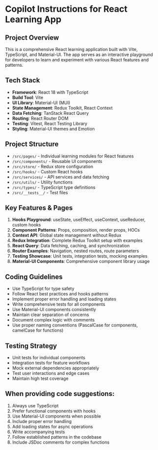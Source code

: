 # Copilot Instructions for React Learning App

<!-- Use this file to provide workspace-specific custom instructions to Copilot. For more details, visit https://code.visualstudio.com/docs/copilot/copilot-customization#_use-a-githubcopilotinstructionsmd-file -->

## Project Overview
This is a comprehensive React learning application built with Vite, TypeScript, and Material-UI. The app serves as an interactive playground for developers to learn and experiment with various React features and patterns.

## Tech Stack
- **Framework**: React 18 with TypeScript
- **Build Tool**: Vite
- **UI Library**: Material-UI (MUI)
- **State Management**: Redux Toolkit, React Context
- **Data Fetching**: TanStack React Query
- **Routing**: React Router DOM
- **Testing**: Vitest, React Testing Library
- **Styling**: Material-UI themes and Emotion

## Project Structure
- `/src/pages/` - Individual learning modules for React features
- `/src/components/` - Reusable UI components
- `/src/store/` - Redux store configuration
- `/src/hooks/` - Custom React hooks
- `/src/services/` - API services and data fetching
- `/src/utils/` - Utility functions
- `/src/types/` - TypeScript type definitions
- `/src/__tests__/` - Test files

## Key Features & Pages
1. **Hooks Playground**: useState, useEffect, useContext, useReducer, custom hooks
2. **Component Patterns**: Props, composition, render props, HOCs
3. **Context API**: Global state management without Redux
4. **Redux Integration**: Complete Redux Toolkit setup with examples
5. **React Query**: Data fetching, caching, and synchronization
6. **Router Examples**: Navigation, nested routes, route parameters
7. **Testing Showcase**: Unit tests, integration tests, mocking examples
8. **Material-UI Components**: Comprehensive component library usage

## Coding Guidelines
- Use TypeScript for type safety
- Follow React best practices and hooks patterns
- Implement proper error handling and loading states
- Write comprehensive tests for all components
- Use Material-UI components consistently
- Maintain clear separation of concerns
- Document complex logic with comments
- Use proper naming conventions (PascalCase for components, camelCase for functions)

## Testing Strategy
- Unit tests for individual components
- Integration tests for feature workflows
- Mock external dependencies appropriately
- Test user interactions and edge cases
- Maintain high test coverage

## When providing code suggestions:
1. Always use TypeScript
2. Prefer functional components with hooks
3. Use Material-UI components when possible
4. Include proper error handling
5. Add loading states for async operations
6. Write accompanying tests
7. Follow established patterns in the codebase
8. Include JSDoc comments for complex functions
